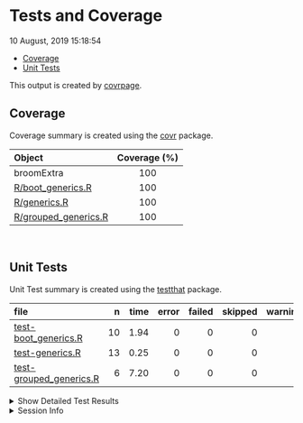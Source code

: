 Tests and Coverage
================
10 August, 2019 15:18:54

  - [Coverage](#coverage)
  - [Unit Tests](#unit-tests)

This output is created by
[covrpage](https://github.com/metrumresearchgroup/covrpage).

## Coverage

Coverage summary is created using the
[covr](https://github.com/r-lib/covr) package.

| Object                                           | Coverage (%) |
| :----------------------------------------------- | :----------: |
| broomExtra                                       |     100      |
| [R/boot\_generics.R](../R/boot_generics.R)       |     100      |
| [R/generics.R](../R/generics.R)                  |     100      |
| [R/grouped\_generics.R](../R/grouped_generics.R) |     100      |

<br>

## Unit Tests

Unit Test summary is created using the
[testthat](https://github.com/r-lib/testthat) package.

| file                                                         |  n | time | error | failed | skipped | warning |
| :----------------------------------------------------------- | -: | ---: | ----: | -----: | ------: | ------: |
| [test-boot\_generics.R](testthat/test-boot_generics.R)       | 10 | 1.94 |     0 |      0 |       0 |       0 |
| [test-generics.R](testthat/test-generics.R)                  | 13 | 0.25 |     0 |      0 |       0 |       0 |
| [test-grouped\_generics.R](testthat/test-grouped_generics.R) |  6 | 7.20 |     0 |      0 |       0 |       0 |

<details closed>

<summary> Show Detailed Test Results </summary>

| file                                                             | context                 | test                      | status | n | time |
| :--------------------------------------------------------------- | :---------------------- | :------------------------ | :----- | -: | ---: |
| [test-boot\_generics.R](testthat/test-boot_generics.R#L41)       | boot\_generics work     | `boot_tidy()` works       | PASS   | 3 | 1.13 |
| [test-boot\_generics.R](testthat/test-boot_generics.R#L83)       | boot\_generics work     | `boot_glance()` works     | PASS   | 4 | 0.76 |
| [test-boot\_generics.R](testthat/test-boot_generics.R#L120)      | boot\_generics work     | `boot_augment()` works    | PASS   | 3 | 0.05 |
| [test-generics.R](testthat/test-generics.R#L13_L15)              | generics work           | `tidy()` works            | PASS   | 7 | 0.16 |
| [test-generics.R](testthat/test-generics.R#L45_L47)              | generics work           | `glance()` works          | PASS   | 3 | 0.04 |
| [test-generics.R](testthat/test-generics.R#L71_L73)              | generics work           | `augment()` works         | PASS   | 3 | 0.05 |
| [test-grouped\_generics.R](testthat/test-grouped_generics.R#L20) | grouped\_generics works | `grouped_tidy()` works    | PASS   | 2 | 2.83 |
| [test-grouped\_generics.R](testthat/test-grouped_generics.R#L50) | grouped\_generics works | `grouped_glance()` works  | PASS   | 2 | 2.42 |
| [test-grouped\_generics.R](testthat/test-grouped_generics.R#L79) | grouped\_generics works | `grouped_augment()` works | PASS   | 2 | 1.95 |

</details>

<details>

<summary> Session Info </summary>

| Field    | Value                            |
| :------- | :------------------------------- |
| Version  | R version 3.6.1 (2019-07-05)     |
| Platform | x86\_64-w64-mingw32/x64 (64-bit) |
| Running  | Windows 10 x64 (build 16299)     |
| Language | English\_United States           |
| Timezone | America/New\_York                |

| Package  | Version |
| :------- | :------ |
| testthat | 2.2.1   |
| covr     | 3.3.0   |
| covrpage | 0.0.70  |

</details>

<!--- Final Status : pass --->
